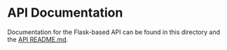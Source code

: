 # API Documentation

Documentation for the Flask-based API can be found in this directory and the [API README.md](../../api/README.md).